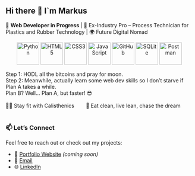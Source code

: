 ## Hi there 👋 I`m Markus

🚀 **Web Developer in Progress** | 🔐 Ex-Industry Pro – Process Technician for Plastics and Rubber Technology | 🌍 Future Digital Nomad

<p align="center">
  <img src="https://cdn.jsdelivr.net/gh/devicons/devicon/icons/python/python-original.svg" height="60" alt="Python" />
  <img src="https://cdn.jsdelivr.net/gh/devicons/devicon/icons/html5/html5-original.svg" height="60" alt="HTML5" />
  <img src="https://cdn.jsdelivr.net/gh/devicons/devicon/icons/css3/css3-original.svg" height="60" alt="CSS3" />
  <img src="https://cdn.jsdelivr.net/gh/devicons/devicon/icons/javascript/javascript-original.svg" height="60" alt="JavaScript" />
  <img src="https://cdn.jsdelivr.net/gh/devicons/devicon/icons/github/github-original.svg" height="60" alt="GitHub" />
  <img src="https://cdn.jsdelivr.net/gh/devicons/devicon/icons/sqlite/sqlite-original.svg" height="60" alt="SQLite" />
  <img src="https://cdn.jsdelivr.net/gh/devicons/devicon/icons/postman/postman-original.svg" height="60" alt="Postman" />  
</p>

Step 1: HODL all the bitcoins and pray for moon.<br>
Step 2: Meanwhile, actually learn some web dev skills so I don’t starve if Plan A takes a while.<br>
Plan B? Well... Plan A, but faster! 😎
<br/>
<br/>
🧘‍♂️ Stay fit with Calisthenics&nbsp;&nbsp;&nbsp;&nbsp;&nbsp;&nbsp;&nbsp;&nbsp;🥗 Eat clean, live lean, chase the dream 
<br/>
<br/>
### 📫 Let’s Connect

Feel free to reach out or check out my projects:

- 💼 [Portfolio Website](#) *(coming soon)*  
- 📨 [Email](Markus.Huckriede@gmail.com)  
- 🌐 [LinkedIn](https://www.linkedin.com/in/markus-huckriede-674415251/)  





<!--
**Markus-Huckriede/Markus-Huckriede** is a ✨ _special_ ✨ repository because its `README.md` (this file) appears on your GitHub profile.

Here are some ideas to get you started:

- 🔭 I’m currently working on ...
- 🌱 I’m currently learning ...
- 👯 I’m looking to collaborate on ...
- 🤔 I’m looking for help with ...
- 💬 Ask me about ...
- 📫 How to reach me: ...
- 😄 Pronouns: ...
- ⚡ Fun fact: ...
-->
